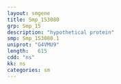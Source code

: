 ```yaml
---
layout: smgene
title: Smp_153080
grp: Smp_15
description: "hypothetical protein"
smp: Smp_153080.1
uniprot: "G4VMU9"
length:   615
cdd: "ns"
kk: ns
categories: sm
---
```

